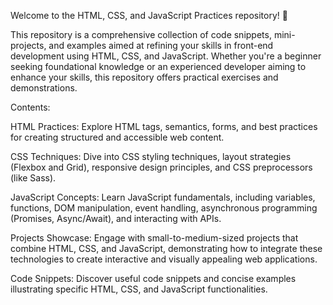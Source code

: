 Welcome to the HTML, CSS, and JavaScript Practices repository! 🌟

This repository is a comprehensive collection of code snippets, mini-projects, and examples aimed at refining your skills in front-end development using HTML, CSS, and JavaScript. Whether you're a beginner seeking foundational knowledge or an experienced developer aiming to enhance your skills, this repository offers practical exercises and demonstrations.

Contents:

HTML Practices: Explore HTML tags, semantics, forms, and best practices for creating structured and accessible web content.

CSS Techniques: Dive into CSS styling techniques, layout strategies (Flexbox and Grid), responsive design principles, and CSS preprocessors (like Sass).

JavaScript Concepts: Learn JavaScript fundamentals, including variables, functions, DOM manipulation, event handling, asynchronous programming (Promises, Async/Await), and interacting with APIs.

Projects Showcase: Engage with small-to-medium-sized projects that combine HTML, CSS, and JavaScript, demonstrating how to integrate these technologies to create interactive and visually appealing web applications.

Code Snippets: Discover useful code snippets and concise examples illustrating specific HTML, CSS, and JavaScript functionalities.
